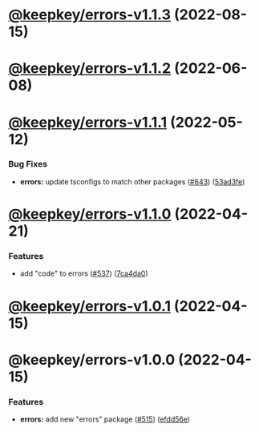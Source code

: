 # [@keepkey/errors-v1.1.3](https://github.com/shapeshift/lib/compare/@keepkey/errors-v1.1.2...@keepkey/errors-v1.1.3) (2022-08-15)

# [@keepkey/errors-v1.1.2](https://github.com/shapeshift/lib/compare/@keepkey/errors-v1.1.1...@keepkey/errors-v1.1.2) (2022-06-08)

# [@keepkey/errors-v1.1.1](https://github.com/shapeshift/lib/compare/@keepkey/errors-v1.1.0...@keepkey/errors-v1.1.1) (2022-05-12)


### Bug Fixes

* **errors:** update tsconfigs to match other packages ([#643](https://github.com/shapeshift/lib/issues/643)) ([53ad3fe](https://github.com/shapeshift/lib/commit/53ad3fef4f4a98ed292c8e6c14af2cb6047205a0))

# [@keepkey/errors-v1.1.0](https://github.com/shapeshift/lib/compare/@keepkey/errors-v1.0.1...@keepkey/errors-v1.1.0) (2022-04-21)


### Features

* add "code" to errors ([#537](https://github.com/shapeshift/lib/issues/537)) ([7ca4da0](https://github.com/shapeshift/lib/commit/7ca4da0b602039ae8f83eaeb4d1a17b9692c4f8d))

# [@keepkey/errors-v1.0.1](https://github.com/shapeshift/lib/compare/@keepkey/errors-v1.0.0...@keepkey/errors-v1.0.1) (2022-04-15)

# @keepkey/errors-v1.0.0 (2022-04-15)


### Features

* **errors:** add new "errors" package ([#515](https://github.com/shapeshift/lib/issues/515)) ([efdd56e](https://github.com/shapeshift/lib/commit/efdd56ed0d9869c9b04ce1f56232252561127a46))
